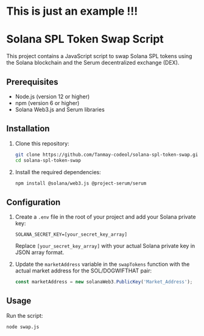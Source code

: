 # This is just an example !!!


# Solana SPL Token Swap Script

This project contains a JavaScript script to swap Solana SPL tokens using the Solana blockchain and the Serum decentralized exchange (DEX).

## Prerequisites

- Node.js (version 12 or higher)
- npm (version 6 or higher)
- Solana Web3.js and Serum libraries

## Installation

1. Clone this repository:

    ```bash
    git clone https://github.com/Tanmay-codeol/solana-spl-token-swap.git
    cd solana-spl-token-swap
    ```

2. Install the required dependencies:

    ```bash
    npm install @solana/web3.js @project-serum/serum
    ```

## Configuration

1. Create a `.env` file in the root of your project and add your Solana private key:

    ```env
    SOLANA_SECRET_KEY=[your_secret_key_array]
    ```

   Replace `[your_secret_key_array]` with your actual Solana private key in JSON array format.

2. Update the `marketAddress` variable in the `swapTokens` function with the actual market address for the SOL/DOGWIFTHAT pair:

    ```javascript
    const marketAddress = new solanaWeb3.PublicKey('Market_Address');
    ```

## Usage

Run the script:

```bash
node swap.js
 